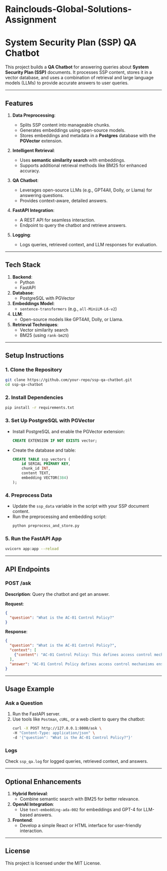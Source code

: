 # Rainclouds-Global-Solutions-Assignment


# **System Security Plan (SSP) QA Chatbot**

This project builds a **QA Chatbot** for answering queries about **System Security Plan (SSP)** documents. It processes SSP content, stores it in a vector database, and uses a combination of retrieval and large language models (LLMs) to provide accurate answers to user queries.

---

## **Features**
1. **Data Preprocessing**:
   - Splits SSP content into manageable chunks.
   - Generates embeddings using open-source models.
   - Stores embeddings and metadata in a **Postgres** database with the **PGVector** extension.

2. **Intelligent Retrieval**:
   - Uses **semantic similarity search** with embeddings.
   - Supports additional retrieval methods like BM25 for enhanced accuracy.

3. **QA Chatbot**:
   - Leverages open-source LLMs (e.g., GPT4All, Dolly, or Llama) for answering questions.
   - Provides context-aware, detailed answers.

4. **FastAPI Integration**:
   - A REST API for seamless interaction.
   - Endpoint to query the chatbot and retrieve answers.

5. **Logging**:
   - Logs queries, retrieved context, and LLM responses for evaluation.

---

## **Tech Stack**
1. **Backend**:
   - Python
   - FastAPI
2. **Database**:
   - PostgreSQL with PGVector
3. **Embeddings Model**:
   - `sentence-transformers` (e.g., `all-MiniLM-L6-v2`)
4. **LLM**:
   - Open-source models like GPT4All, Dolly, or Llama.
5. **Retrieval Techniques**:
   - Vector similarity search
   - BM25 (using `rank-bm25`)

---

## **Setup Instructions**

### **1. Clone the Repository**
```bash
git clone https://github.com/your-repo/ssp-qa-chatbot.git
cd ssp-qa-chatbot
```

### **2. Install Dependencies**
```bash
pip install -r requirements.txt
```

### **3. Set Up PostgreSQL with PGVector**
- Install PostgreSQL and enable the PGVector extension:
  ```sql
  CREATE EXTENSION IF NOT EXISTS vector;
  ```
- Create the database and table:
  ```sql
  CREATE TABLE ssp_vectors (
      id SERIAL PRIMARY KEY,
      chunk_id INT,
      content TEXT,
      embedding VECTOR(384)
  );
  ```

### **4. Preprocess Data**
- Update the `ssp_data` variable in the script with your SSP document content.
- Run the preprocessing and embedding script:
  ```bash
  python preprocess_and_store.py
  ```

### **5. Run the FastAPI App**
```bash
uvicorn app:app --reload
```

---

## **API Endpoints**

### **POST /ask**
**Description**: Query the chatbot and get an answer.

**Request**:
```json
{
  "question": "What is the AC-01 Control Policy?"
}
```

**Response**:
```json
{
  "question": "What is the AC-01 Control Policy?",
  "context": [
    {"content": "AC-01 Control Policy: This defines access control mechanisms for systems.", "similarity": 0.85}
  ],
  "answer": "AC-01 Control Policy defines access control mechanisms ensuring secure system access."
}
```

---

## **Usage Example**

### **Ask a Question**
1. Run the FastAPI server.
2. Use tools like `Postman`, `cURL`, or a web client to query the chatbot:
   ```bash
   curl -X POST http://127.0.0.1:8000/ask \
   -H "Content-Type: application/json" \
   -d '{"question": "What is the AC-01 Control Policy?"}'
   ```

### **Logs**
Check `ssp_qa.log` for logged queries, retrieved context, and answers.

---

## **Optional Enhancements**
1. **Hybrid Retrieval**:
   - Combine semantic search with BM25 for better relevance.
2. **OpenAI Integration**:
   - Use `text-embedding-ada-002` for embeddings and GPT-4 for LLM-based answers.
3. **Frontend**:
   - Develop a simple React or HTML interface for user-friendly interaction.

---

## **License**
This project is licensed under the MIT License.
